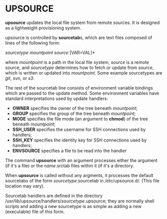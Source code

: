 # UPSOURCE

**upsource** updates the local file system from remote sources. It is
designed as a lightweight provisioning system.

upsource is controlled by **sourcetab**s, which are text files composed of lines
 of the following form:

  *sourcetype* *mountpoint* *source* [VAR=VAL]*

where *mountpoint* is a path in the local file system, *source* is a
remote source, and *sourcetype* determines how to fetch or update from
*source*, which is written or updated into *mountpoint*.  Some example
sourcetypes are *git*, *svn*, or *s3*.


The rest of the sourcetab line consists of environment variable
bindings which are passed to the update method. Some environment
variables have standard interpretations used by update handlers:

* **OWNER** specifies the owner of the tree beneath *mountpoint*;
* **GROUP** specifies the group of the tree beneath *mountpoint*;
* **MODE** specifies the file mode (an argument to **chmod**) of the
tree beneath *mountpoint*;
* **SSH_USER** specifies the username for SSH connections used by handlers;
* **SSH_KEY** specifies the identity key for SSH connections used by handlers;
* **ENVSOURCE** specifies a file to be read into the handler

The command **upsource** with an argument processes either the argument
(if it's a file) or the *name*.srctab files within it (if it's a directory.

When **upsource** is called without any argments, it processes the
default sourcetabs of the form *sourcetype*.sourcetab in
/etc/upsource.d/. (This file location may vary).

Sourcetab handlers are defined in the directory
/usr/lib/upsource/handlers/*sourcetype*.upsource; they are normally
shell scripts and adding a new sourcetype is as simple as adding a new
(executable) file of this form.
